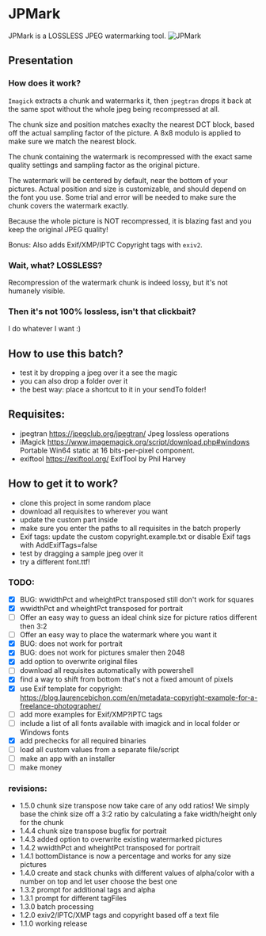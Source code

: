 # JPMark

JPMark is a LOSSLESS JPEG watermarking tool.
![JPMark](https://gitea.derewonko.com/audioscavenger/JPMark/raw/branch/master/JPMark.png)

## Presentation
### How does it work?
`Imagick` extracts a chunk and watermarks it, then `jpegtran` drops it back at the same spot without the whole jpeg being recompressed at all.

The chunk size and position matches exaclty the nearest DCT block, based off the actual sampling factor of the picture. A 8x8 modulo is applied to make sure we match the nearest block.

The chunk containing the watermark is recompressed with the exact same quality settings and sampling factor as the original picture.

The watermark will be centered by default, near the bottom of your pictures. Actual position and size is customizable, and should depend on the font you use. Some trial and error will be needed to make sure the chunk covers the watermark exactly.

Because the whole picture is NOT recompressed, it is blazing fast and you keep the original JPEG quality!

Bonus: Also adds Exif/XMP/IPTC Copyright tags with `exiv2`.

### Wait, what? LOSSLESS?
Recompression of the watermark chunk is indeed lossy, but it's not humanely visible.

### Then it's not 100% lossless, isn't that clickbait?
I do whatever I want :)

## How to use this batch?
* test it by dropping a jpeg over it a see the magic
* you can also drop a folder over it
* the best way: place a shortcut to it in your sendTo folder!

## Requisites:
- jpegtran https://jpegclub.org/jpegtran/                            Jpeg lossless operations
- iMagick  https://www.imagemagick.org/script/download.php#windows   Portable Win64 static at 16 bits-per-pixel component.
- exiftool https://exiftool.org/                                     ExifTool by Phil Harvey

## How to get it to work?
- clone this project in some random place
- download all requisites to wherever you want
- update the custom part inside
- make sure you enter the paths to all requisites in the batch properly
- Exif tags: update the custom copyright.example.txt or disable Exif tags with AddExifTags=false
- test by dragging a sample jpeg over it
- try a different font.ttf!

### TODO:
* [x] BUG: wwidthPct and wheightPct transposed still don't work for squares
* [x] wwidthPct and wheightPct transposed for portrait
* [ ] Offer an easy way to guess an ideal chink size for picture ratios different then 3:2
* [ ] Offer an easy way to place the watermark where you want it
* [x] BUG: does not work for portrait
* [x] BUG: does not work for pictures smaler then 2048
* [x] add option to overwrite original files
* [ ] download all requisites automatically with powershell
* [x] find a way to shift from bottom that's not a fixed amount of pixels
* [x] use Exif template for copyright: https://blog.laurencebichon.com/en/metadata-copyright-example-for-a-freelance-photographer/
* [ ] add more examples for Exif/XMP?IPTC tags
* [ ] include a list of all fonts available with imagick and in local folder or Windows fonts
* [x] add prechecks for all required binaries
* [ ] load all custom values from a separate file/script
* [ ] make an app with an installer
* [ ] make money

### revisions:
- 1.5.0    chunk size transpose now take care of any odd ratios! We simply base the chink size off a 3:2 ratio by calculating a fake width/height only for the chunk
- 1.4.4    chunk size transpose bugfix for portrait
- 1.4.3    added option to overwrite existing watermarked pictures
- 1.4.2    wwidthPct and wheightPct transposed for portrait
- 1.4.1    bottomDistance is now a percentage and works for any size pictures
- 1.4.0    create and stack chunks with different values of alpha/color with a number on top and let user choose the best one
- 1.3.2    prompt for additional tags and alpha
- 1.3.1    prompt for different tagFiles
- 1.3.0    batch processing
- 1.2.0    exiv2/IPTC/XMP tags and copyright based off a text file
- 1.1.0    working release